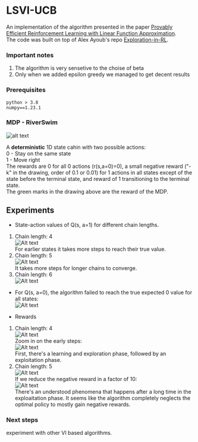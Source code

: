 # LSVI-UCB
An implementation of the algorithm presented in the paper 
[Provably Efficient Reinforcement Learning with Linear Function Approximation](https://arxiv.org/pdf/1907.05388.pdf).  
The code was built on top of Alex Ayoub's repo [Exploration-in-RL](https://github.com/aa14k/Exploration-in-RL).  

### Important notes
1. The algorithm is very sensetive to the choise of beta  
2. Only when we added epsilon greedy we managed to get decent results  

### Prerequisites
```
python > 3.8
numpy==1.23.1
```

### MDP - RiverSwim

![alt text](artifacts/8A45B9DB-4DDD-40A0-B0FD-444E976A9CFD.png)
  
A **deterministic** 1D state cahin with two possible actions:  
0 - Stay on the same state  
1 - Move right  
The rewards are 0 for all 0 actions (r(s,a=0)=0), a small negative reward ("-k" in the drawing, order of 0.1 or 0.01) for 1 actions in all states except of the state before the terminal state, and reward of 1 transitioning to the terminal state.  
The green marks in the drawing above are the reward of the MDP.


## Experiments
- State-action values of Q(s, a=1) for different chain lengths.

1. Chain length: 4  
![Alt text](artifacts/q_4.png)  
For earlier states it takes more steps to reach their true value.  
2. Chain length: 5  
![Alt text](artifacts/q_5.png)  
It takes more steps for longer chains to converge.  
3. Chain length: 6  
![Alt text](artifacts/q_6.png)

- For Q(s, a=0), the algorithm failed to reach the true expected 0 value for all states:  
![Alt text](artifacts/q_4_a0.png)
  
- Rewards  
1. Chain length: 4  
![Alt text](artifacts/reward_4.png)  
Zoom in on the early steps:  
![Alt text](artifacts/reward_4_2000.png)  
First, there's a learning and exploration phase, followed by an exploitation phase.  
2. Chain length: 5  
![Alt text](artifacts/reward_5.png)  
If we reduce the negative reward in a factor of 10:  
![Alt text](artifacts/reward_5_small.png)  
There's an understood phenomena that happens after a long time in the exploaitation phase. It seems like the algorithm completely neglects the optimal policy to mostly gain negative rewards.


### Next steps  
experiment with other VI based algorithms.  
